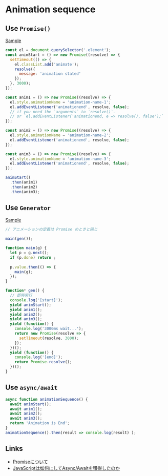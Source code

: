 # Animation sequence

## Use `Promise()`
[Sample](https://jsfiddle.net/walfo/07xphesh/)

```js
const el = document.querySelector('.element');
const animStart = () => new Promise((resolve) => {
  setTimeout(() => {
    el.classList.add('animate');
    resolve({
      message: 'animation stated'
    });
  }, 3000);
});

const anim1 = () => new Promise((resolve) => {
  el.style.animationName = 'animation-name-1';
  el.addEventListener('animationend', resolve, false);
  // if you need the `arguments` to `resolve()`.
  // or `el.addEventListener('animationend, e => resolve(), false');`
});

const anim2 = () => new Promise((resolve) => {
  el.style.animationName = 'animation-name-2';
  el.addEventListener('animationend', resolve, false);
});

const anim3 = () => new Promise((resolve) => {
  el.style.animationName = 'animation-name-3';
  el.addEventListener('animationend', resolve, false);
});

animStart()
  .then(anim1)
  .then(anim2)
  .then(anim3);
```

## Use `Generator`
[Sample](https://jsfiddle.net/walfo/36p3cpts/)

```js
// アニメーションの定義は Promise のときと同じ

main(gen());

function main(g) {
  let p = g.next();
  if (p.done) return ;
  
  p.value.then(() => {
    main(g);
  });
}

function* gen() {
  // 即時実行
  console.log('[start]');
  yield animStart();
  yield anim1();
  yield anim2();
  yield anim3();
  yield (function() {
    console.log('3000ms wait...');
    return new Promise(resolve => {
      setTimeout(resolve, 3000);
    });
  })();
  yield (function() {
    console.log('[end]');
    return Promise.resolve();
  })();
}
```

## Use `async/await`

```js
async function animationSequence() {
  await animStart();
  await anim1();
  await anim2();
  await anim3();
  return 'Animation is End';
}
animationSequence().then(result => console.log(resolt) );
```

## Links
- [Promiseについて](http://js-next.hatenablog.com/entry/2013/11/28/093230)
- [JavaScriptは如何にしてAsync/Awaitを獲得したのか](http://qiita.com/gaogao_9/items/5417d01b4641357900c7)
